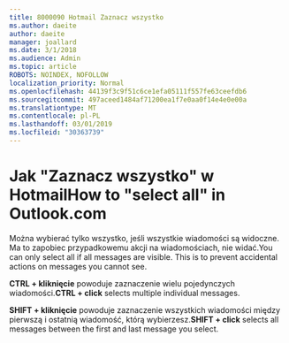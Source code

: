```yaml
---
title: 8000090 Hotmail Zaznacz wszystko
ms.author: daeite
author: daeite
manager: joallard
ms.date: 3/1/2018
ms.audience: Admin
ms.topic: article
ROBOTS: NOINDEX, NOFOLLOW
localization_priority: Normal
ms.openlocfilehash: 44139f3c9f51c6ce1efa05111f557fe63ceefdb6
ms.sourcegitcommit: 497aceed1484af71200ea1f7e0aa0f14e4e0e00a
ms.translationtype: MT
ms.contentlocale: pl-PL
ms.lasthandoff: 03/01/2019
ms.locfileid: "30363739"
---
```

# <a name="how-to-select-all-in-outlookcom"></a><span data-ttu-id="b199c-102">Jak "Zaznacz wszystko" w Hotmail</span><span class="sxs-lookup"><span data-stu-id="b199c-102">How to "select all" in Outlook.com</span></span>

<span data-ttu-id="b199c-p101">Można wybierać tylko wszystko, jeśli wszystkie wiadomości są widoczne. Ma to zapobiec przypadkowemu akcji na wiadomościach, nie widać.</span><span class="sxs-lookup"><span data-stu-id="b199c-p101">You can only select all if all messages are visible. This is to prevent accidental actions on messages you cannot see.</span></span>

<span data-ttu-id="b199c-105">**CTRL + kliknięcie** powoduje zaznaczenie wielu pojedynczych wiadomości.</span><span class="sxs-lookup"><span data-stu-id="b199c-105">**CTRL + click** selects multiple individual messages.</span></span>

<span data-ttu-id="b199c-106">**SHIFT + kliknięcie** powoduje zaznaczenie wszystkich wiadomości między pierwszą i ostatnią wiadomość, którą wybierzesz.</span><span class="sxs-lookup"><span data-stu-id="b199c-106">**SHIFT + click** selects all messages between the first and last message you select.</span></span>